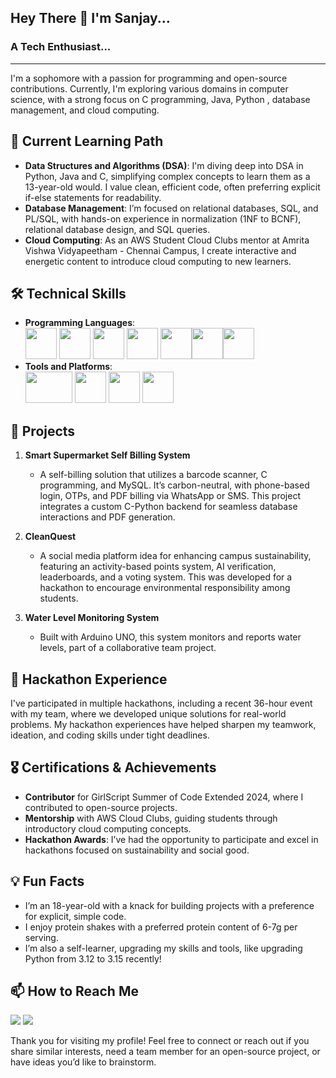 ## Hey There 👋 I'm Sanjay...
### A Tech Enthusiast...
---
I'm a sophomore with a passion for programming and open-source contributions. Currently, I'm exploring various domains in computer science, with a strong focus on C programming, Java, Python , database management, and cloud computing. 

## 🌱 Current Learning Path
- **Data Structures and Algorithms (DSA)**: I'm diving deep into DSA in Python, Java and C, simplifying complex concepts to learn them as a 13-year-old would. I value clean, efficient code, often preferring explicit if-else statements for readability.
- **Database Management**: I’m focused on relational databases, SQL, and PL/SQL, with hands-on experience in normalization (1NF to BCNF), relational database design, and SQL queries.
- **Cloud Computing**: As an AWS Student Cloud Clubs mentor at Amrita Vishwa Vidyapeetham - Chennai Campus, I create interactive and energetic content to introduce cloud computing to new learners.

## 🛠 Technical Skills
- **Programming Languages**:<br/> <img height="50" width="50" src="https://img.icons8.com/color/48/000000/python.png" /> <img height="50" width="50" src="https://img.icons8.com/color/48/000000/c-programming.png" /> <img height="50" width="50" src="https://img.icons8.com/color/48/000000/java-coffee-cup-logo.png" /> <img height="50" width="50" src="https://img.icons8.com/color/48/000000/html-5.png" /> <img height="50" width="50" src="https://img.icons8.com/color/48/000000/css3.png" /><img height="50" width="50" src="https://img.icons8.com/color/48/000000/javascript.png"/><img height="50" width="50" src="https://img.icons8.com/color/48/000000/mysql-logo.png"/>
- **Tools and Platforms**:<br/> <img height="50" width="75" src="https://upload.wikimedia.org/wikipedia/commons/thumb/9/93/Amazon_Web_Services_Logo.svg/768px-Amazon_Web_Services_Logo.svg.png" /> <img height="50" width="50" src="https://img.icons8.com/color/48/000000/visual-studio-code-2019.png"/> <img height="50" width="50" src="https://img.icons8.com/color/50/000000/git.png"/> <img height="50" width="50" src="https://upload.wikimedia.org/wikipedia/commons/9/9e/UbuntuCoF.svg"/>

## 🚀 Projects
1. **Smart Supermarket Self Billing System**
   - A self-billing solution that utilizes a barcode scanner, C programming, and MySQL. It’s carbon-neutral, with phone-based login, OTPs, and PDF billing via WhatsApp or SMS. This project integrates a custom C-Python backend for seamless database interactions and PDF generation.

2. **CleanQuest**
   - A social media platform idea for enhancing campus sustainability, featuring an activity-based points system, AI verification, leaderboards, and a voting system. This was developed for a hackathon to encourage environmental responsibility among students.

3. **Water Level Monitoring System**
   - Built with Arduino UNO, this system monitors and reports water levels, part of a collaborative team project.

## 💼 Hackathon Experience
I've participated in multiple hackathons, including a recent 36-hour event with my team, where we developed unique solutions for real-world problems. My hackathon experiences have helped sharpen my teamwork, ideation, and coding skills under tight deadlines.

## 🎖 Certifications & Achievements
- **Contributor** for GirlScript Summer of Code Extended 2024, where I contributed to open-source projects.
- **Mentorship** with AWS Cloud Clubs, guiding students through introductory cloud computing concepts.
- **Hackathon Awards**: I’ve had the opportunity to participate and excel in hackathons focused on sustainability and social good.

## 💡 Fun Facts
- I’m an 18-year-old with a knack for building projects with a preference for explicit, simple code.
- I enjoy protein shakes with a preferred protein content of 6-7g per serving.
- I’m also a self-learner, upgrading my skills and tools, like upgrading Python from 3.12 to 3.15 recently!

## 📫 How to Reach Me
[<img src="https://img.shields.io/badge/Gmail-D14836?style=for-the-badge&logo=gmail&logoColor=white"/>](mailto:sanjaysrinivasan095@gmail.com)
[<img src="https://img.shields.io/badge/LinkedIn-0077B5?style=for-the-badge&logo=linkedin&logoColor=white" />](https://www.linkedin.com/in/sanjays12)

Thank you for visiting my profile! Feel free to connect or reach out if you share similar interests, need a team member for an open-source project, or have ideas you’d like to brainstorm.


